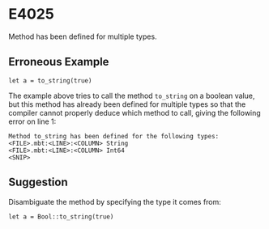 # E4025

Method has been defined for multiple types.

## Erroneous Example

```moonbit
let a = to_string(true)
```

The example above tries to call the method `to_string` on a boolean value,
but this method has already been defined for multiple types so that
the compiler cannot properly deduce which method to call,
giving the following error on line 1:

```
Method to_string has been defined for the following types:
<FILE>.mbt:<LINE>:<COLUMN> String
<FILE>.mbt:<LINE>:<COLUMN> Int64
<SNIP>
```

## Suggestion

Disambiguate the method by specifying the type it comes from:

```moonbit
let a = Bool::to_string(true)
```
